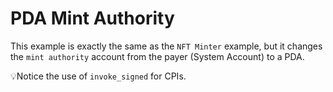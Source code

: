 # PDA Mint Authority

This example is exactly the same as the `NFT Minter` example, but it changes the `mint authority` account from the payer (System Account) to a PDA.   
   
💡Notice the use of `invoke_signed` for CPIs.
